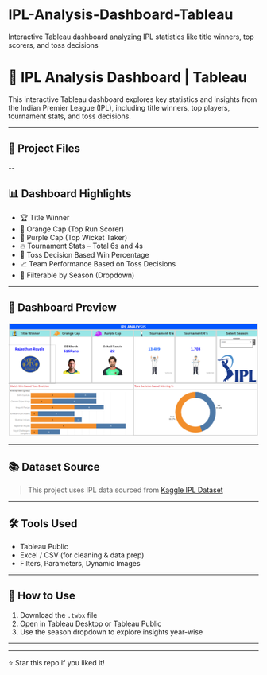 # IPL-Analysis-Dashboard-Tableau
Interactive Tableau dashboard analyzing IPL statistics like title winners, top scorers, and toss decisions


# 🏏 IPL Analysis Dashboard | Tableau

This interactive Tableau dashboard explores key statistics and insights from the Indian Premier League (IPL), including title winners, top players, tournament stats, and toss decisions.

---

## 📁 Project Files
--

## 📊 Dashboard Highlights

- 🏆 Title Winner  
- 🧢 Orange Cap (Top Run Scorer)  
- 🧢 Purple Cap (Top Wicket Taker)  
- 🔥 Tournament Stats – Total 6s and 4s  
- 🎯 Toss Decision Based Win Percentage  
- 📈 Team Performance Based on Toss Decisions  
- 📅 Filterable by Season (Dropdown)

---

## 📸 Dashboard Preview

![Dashboard Preview](https://github.com/Yuvi2111/IPL-Analysis-Dashboard-Tableau/blob/main/Screenshot%202025-07-07%20182032.png)

---

## 📚 Dataset Source

> This project uses IPL data sourced from [Kaggle IPL Dataset](https://www.kaggle.com/datasets)

---

## 🛠 Tools Used

- Tableau Public
- Excel / CSV (for cleaning & data prep)
- Filters, Parameters, Dynamic Images

---

## 🚀 How to Use

1. Download the `.twbx` file
2. Open in Tableau Desktop or Tableau Public
3. Use the season dropdown to explore insights year-wise

---

---

⭐ Star this repo if you liked it!
